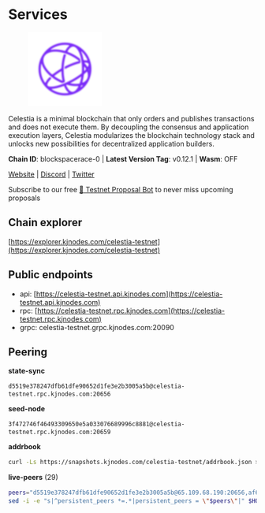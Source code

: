 # Services

<figure><img src="https://raw.githubusercontent.com/kj89/cosmos-images/main/logos/celestia.png" width="150" alt=""><figcaption></figcaption></figure>

Celestia is a minimal blockchain that only orders and publishes transactions and  does not execute them. By decoupling the consensus and application execution layers,  Celestia modularizes the blockchain technology stack and unlocks new possibilities  for decentralized application builders.

**Chain ID**: blockspacerace-0 | **Latest Version Tag**: v0.12.1 | **Wasm**: OFF

[Website](https://celestia.org) | [Discord](https://discord.gg/celestiacommunity) | [Twitter](https://twitter.com/CelestiaOrg)



Subscribe to our free [🤖 Testnet Proposal Bot](https://t.me/kjnodes_testnet_proposal_bot) to never miss upcoming proposals


## Chain explorer
[https://explorer.kjnodes.com/celestia-testnet](https://explorer.kjnodes.com/celestia-testnet)

## Public endpoints

* api: [https://celestia-testnet.api.kjnodes.com](https://celestia-testnet.api.kjnodes.com)
* rpc: [https://celestia-testnet.rpc.kjnodes.com](https://celestia-testnet.rpc.kjnodes.com)
* grpc: celestia-testnet.grpc.kjnodes.com:20090

## Peering

**state-sync**

```text
d5519e378247dfb61dfe90652d1fe3e2b3005a5b@celestia-testnet.rpc.kjnodes.com:20656
```

**seed-node**

```text
3f472746f46493309650e5a033076689996c8881@celestia-testnet.rpc.kjnodes.com:20659
```

**addrbook**
```bash
curl -Ls https://snapshots.kjnodes.com/celestia-testnet/addrbook.json > $HOME/.celestia-app/config/addrbook.json
```

**live-peers** (29)
```bash
peers="d5519e378247dfb61dfe90652d1fe3e2b3005a5b@65.109.68.190:20656,af66f28f19f747bd2b5a18d91d143dc8e035f86a@47.147.226.228:52656,e225815e3da7a26d712c074045977034a901bbc0@5.9.106.214:26686,5fa6853eb52bc3a5ff1fe56b988515d16644819a@65.21.232.33:2000,3ef426538e3b8bfa274aa9a442583bbbda71942f@185.144.99.12:26656,a20a5f47307049619d2fe689f3c33f1f7ab9470c@162.55.245.144:2130,2b8f5b788108c593378ce0dad8faff180b854cb4@185.56.139.86:26656,e85b086d236a2c9a4d285e6d44126bb6fc6a1555@131.153.158.209:26656,38a3604c87e19301b2a028ef0b4a0735014de749@64.25.109.145:26656,cb0c8eab8b18c4c6a2d0cc030d1b0787656b61bb@65.108.137.39:26656,8f14ec71e1d712c912c27485a169c2519628cfb6@185.225.232.196:21656,10c84789386c2ee3aacd8e09f04b78fac14fb3d7@209.126.86.119:26656,721d15a87ce8b3062284614def3c32b72019de5b@35.206.161.204:26656,d3c0e1867ba635328dc019f1464acf1903f446a5@13.208.144.128:16656,e4fa11cfb413d69d95dc90a0e12125b091b1d574@51.158.115.159:26656,da5dd22ae25a061d92cd7979e8977c449712a19d@46.4.23.42:26656,768ac4ece936ca4eb01b763c119edb74c53b58b2@135.181.26.67:26656,7a89c8c63ee0a305d236eabb435ea54f1c08d3dd@125.143.190.194:17002,508706c7c37a7a5e4c99c4581d9334cbad34cb86@37.27.2.226:26656,24770b73138ee6a2113e4c35b5e3525749c21350@109.238.11.182:26656,aa0f4f7f63460c19b448004283b6d3ffc682e443@65.109.38.111:11656,10297d22a2f1f66bfb9f2c8f7d7152660bfffd92@65.109.32.148:26116,fb9fc76ee67cd021b913752b49560dd9184688f2@135.181.216.215:36656,9497e0c783d5cb9b18f6addfcf2f25cdc4d5d1a2@148.113.153.79:36656,0293f2cf7184da95bc6ea6ff31c7e97578b9c7ff@65.109.106.95:26656,d046e88879cf5f6299cfc87ec05038ea98ee3aa0@5.9.154.105:26656,92e7087b3dec79fb2b8105e5a61935d28927d511@45.83.104.218:2000,c08cc20656b20b9590bfb28980100900631e3709@162.19.58.103:26656,fedea9723696360d429a23792225594779cc7cd7@65.108.231.124:11656"
sed -i -e "s|^persistent_peers *=.*|persistent_peers = \"$peers\"|" $HOME/.celestia-app/config/config.toml
```
